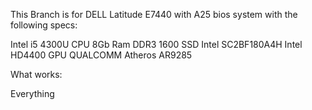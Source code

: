 This Branch is for DELL Latitude E7440 with A25 bios system with the following specs:

Intel i5 4300U CPU
8Gb Ram DDR3 1600
SSD Intel SC2BF180A4H
Intel HD4400 GPU
QUALCOMM Atheros AR9285 

What works:

Everything
